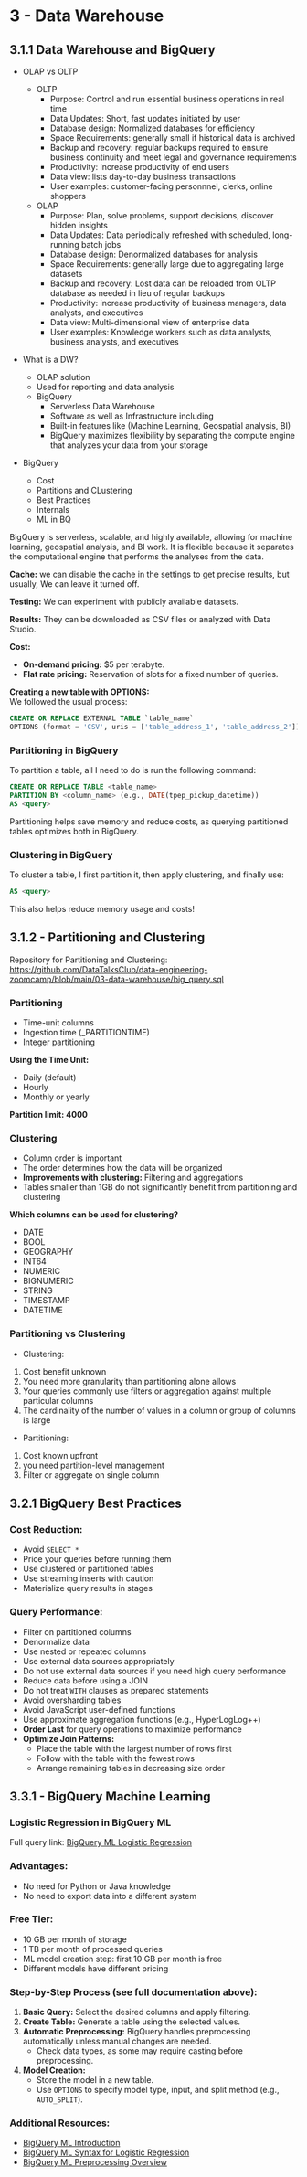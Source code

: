 # 3 - Data Warehouse

## 3.1.1 Data Warehouse and BigQuery

 - OLAP vs OLTP
    - OLTP
        - Purpose: Control and run essential business operations in real time
        - Data Updates: Short, fast updates initiated by user
        - Database design: Normalized databases for efficiency
        - Space Requirements: generally small if historical data is archived
        - Backup and recovery: regular backups required to ensure business continuity and meet legal and governance requirements
        - Productivity: increase productivity of end users
        - Data view: lists day-to-day business transactions
        - User examples: customer-facing personnnel, clerks, online shoppers
    - OLAP
        - Purpose: Plan, solve problems, support decisions, discover hidden insights
        - Data Updates: Data periodically refreshed with scheduled, long-running batch jobs
        - Database design: Denormalized databases for analysis
        - Space Requirements: generally large due to aggregating large datasets
        - Backup and recovery: Lost data can be reloaded from OLTP database as needed in lieu of regular backups
        - Productivity: increase productivity of business managers, data analysts, and executives
        - Data view: Multi-dimensional view of enterprise data
        - User examples: Knowledge workers such as data analysts, business analysts, and executives
 
- What is a DW?
    - OLAP solution
    - Used for reporting and data analysis
    - BigQuery
        - Serverless Data Warehouse
        - Software as well as Infrastructure including
        - Built-in features like (Machine Learning, Geospatial analysis, BI)
        - BigQuery maximizes flexibility by separating the compute engine that analyzes your data from your storage

 - BigQuery
    - Cost
    - Partitions and CLustering
    - Best Practices
    - Internals
    - ML in BQ

BigQuery is serverless, scalable, and highly available, allowing for machine learning, geospatial analysis, and BI work. It is flexible because it separates the computational engine that performs the analyses from the data.  

**Cache:** we can disable the cache in the settings to get precise results, but usually, We can leave it turned off.  

**Testing:** We can experiment with publicly available datasets.  

**Results:** They can be downloaded as CSV files or analyzed with Data Studio.  

**Cost:**  
- **On-demand pricing:** $5 per terabyte.  
- **Flat rate pricing:** Reservation of slots for a fixed number of queries.  

**Creating a new table with OPTIONS:**  
We followed the usual process:  

```sql
CREATE OR REPLACE EXTERNAL TABLE `table_name`
OPTIONS (format = 'CSV', uris = ['table_address_1', 'table_address_2']);
```

### **Partitioning in BigQuery**  
To partition a table, all I need to do is run the following command:  

```sql
CREATE OR REPLACE TABLE <table_name>
PARTITION BY <column_name> (e.g., DATE(tpep_pickup_datetime))
AS <query>
```

Partitioning helps save memory and reduce costs, as querying partitioned tables optimizes both in BigQuery.  

### **Clustering in BigQuery**  
To cluster a table, I first partition it, then apply clustering, and finally use:  
```sql
AS <query>
```

This also helps reduce memory usage and costs!

## 3.1.2 - Partitioning and Clustering
Repository for Partitioning and Clustering: https://github.com/DataTalksClub/data-engineering-zoomcamp/blob/main/03-data-warehouse/big_query.sql

### Partitioning
- Time-unit columns
- Ingestion time (_PARTITIONTIME)
- Integer partitioning

**Using the Time Unit:**
- Daily (default)
- Hourly
- Monthly or yearly

**Partition limit: 4000**

### Clustering
- Column order is important
- The order determines how the data will be organized
- **Improvements with clustering:** Filtering and aggregations
- Tables smaller than 1GB do not significantly benefit from partitioning and clustering

**Which columns can be used for clustering?**
- DATE
- BOOL
- GEOGRAPHY
- INT64
- NUMERIC
- BIGNUMERIC
- STRING
- TIMESTAMP
- DATETIME

### Partitioning vs Clustering
- Clustering:
1. Cost benefit unknown
2. You need more granularity than partitioning alone allows
3. Your queries commonly use filters or aggregation against multiple particular columns
4. The cardinality of the number of values in a column or group of columns is large

- Partitioning:
1. Cost known upfront
2. you need partition-level management
3. Filter or aggregate on single column

## 3.2.1 BigQuery Best Practices
### Cost Reduction:
- Avoid `SELECT *`
- Price your queries before running them
- Use clustered or partitioned tables
- Use streaming inserts with caution
- Materialize query results in stages

### Query Performance:
- Filter on partitioned columns
- Denormalize data
- Use nested or repeated columns
- Use external data sources appropriately
- Do not use external data sources if you need high query performance
- Reduce data before using a JOIN
- Do not treat `WITH` clauses as prepared statements
- Avoid oversharding tables
- Avoid JavaScript user-defined functions
- Use approximate aggregation functions (e.g., HyperLogLog++)
- **Order Last** for query operations to maximize performance
- **Optimize Join Patterns:**
  - Place the table with the largest number of rows first
  - Follow with the table with the fewest rows
  - Arrange remaining tables in decreasing size order

## 3.3.1 - BigQuery Machine Learning
### Logistic Regression in BigQuery ML

Full query link: [BigQuery ML Logistic Regression](https://github.com/DataTalksClub/data-engineering-zoomcamp/blob/main/03-data-warehouse/big_query_ml.sql)

### Advantages:
- No need for Python or Java knowledge
- No need to export data into a different system

### Free Tier:
- 10 GB per month of storage
- 1 TB per month of processed queries
- ML model creation step: first 10 GB per month is free
- Different models have different pricing

### Step-by-Step Process (see full documentation above):
1. **Basic Query:** Select the desired columns and apply filtering.
2. **Create Table:** Generate a table using the selected values.
3. **Automatic Preprocessing:** BigQuery handles preprocessing automatically unless manual changes are needed.
   - Check data types, as some may require casting before preprocessing.
4. **Model Creation:**
   - Store the model in a new table.
   - Use `OPTIONS` to specify model type, input, and split method (e.g., `AUTO_SPLIT`).

### Additional Resources:
- [BigQuery ML Introduction](https://cloud.google.com/bigquery/docs/bqml-introduction)
- [BigQuery ML Syntax for Logistic Regression](https://cloud.google.com/bigquery/docs/reference/standard-sql/bigqueryml-syntax-create-glm)
- [BigQuery ML Preprocessing Overview](https://cloud.google.com/bigquery/docs/preprocess-overview)